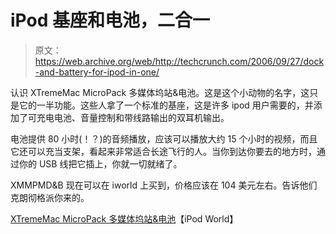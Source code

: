 # iPod 基座和电池，二合一

> 原文：<https://web.archive.org/web/http://techcrunch.com/2006/09/27/dock-and-battery-for-ipod-in-one/>

认识 XTremeMac MicroPack 多媒体坞站&电池。这是这个小动物的名字，这只是它的一半功能。这些人拿了一个标准的基座，这是许多 ipod 用户需要的，并添加了可充电电池、音量控制和带线路输出的双耳机输出。

电池提供 80 小时(！？)的音频播放，应该可以播放大约 15 个小时的视频，而且它还可以充当支架，看起来非常适合长途飞行的人。当你到达你要去的地方时，通过你的 USB 线把它插上，你就一切就绪了。

XMMPMD&B 现在可以在 iworld 上买到，价格应该在 104 美元左右。告诉他们克朗彻格派你来的。

[XTremeMac MicroPack 多媒体坞站&电池](https://web.archive.org/web/20150926203157/http://shop.ipodworld.co.uk/iPodWorldSite/pages/product/product.asp?ctgry=all_iPods_Cables%20and%20Adaptors&prod=XM_IPDMCP02&temp=XtremeMac_MicroPack_Portable_Multimedia_Dock_&_Battery&cookie%5Ftest=1)【iPod World】